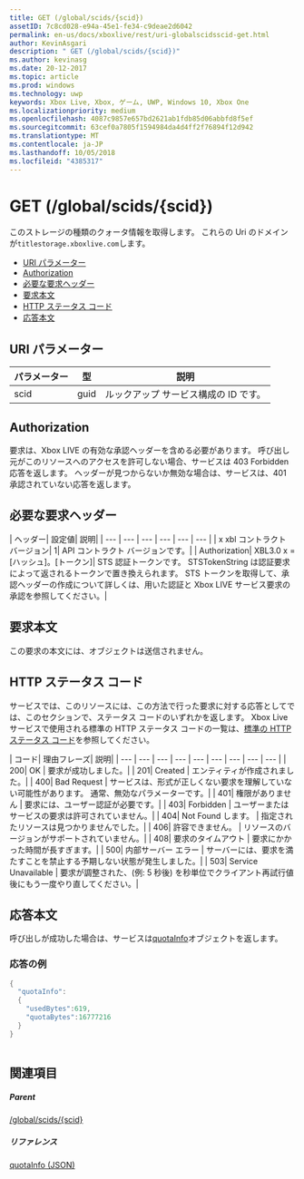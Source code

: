 ```yaml
---
title: GET (/global/scids/{scid})
assetID: 7c8cd028-e94a-45e1-fe34-c9deae2d6042
permalink: en-us/docs/xboxlive/rest/uri-globalscidsscid-get.html
author: KevinAsgari
description: " GET (/global/scids/{scid})"
ms.author: kevinasg
ms.date: 20-12-2017
ms.topic: article
ms.prod: windows
ms.technology: uwp
keywords: Xbox Live, Xbox, ゲーム, UWP, Windows 10, Xbox One
ms.localizationpriority: medium
ms.openlocfilehash: 4087c9857e657bd2621ab1fdb85d06abbfd8f5ef
ms.sourcegitcommit: 63cef0a7805f1594984da4d4ff2f76894f12d942
ms.translationtype: MT
ms.contentlocale: ja-JP
ms.lasthandoff: 10/05/2018
ms.locfileid: "4385317"
---
```

# <a name="get-globalscidsscid"></a>GET (/global/scids/{scid})
このストレージの種類のクォータ情報を取得します。 これらの Uri のドメインが`titlestorage.xboxlive.com`します。
 
  * [URI パラメーター](#ID4EX)
  * [Authorization](#ID4ECB)
  * [必要な要求ヘッダー](#ID4ENB)
  * [要求本文](#ID4EWC)
  * [HTTP ステータス コード](#ID4EBD)
  * [応答本文](#ID4EUAAC)
 
<a id="ID4EX"></a>

 
## <a name="uri-parameters"></a>URI パラメーター
 
| パラメーター| 型| 説明| 
| --- | --- | --- | 
| scid| guid| ルックアップ サービス構成の ID です。| 
  
<a id="ID4ECB"></a>

 
## <a name="authorization"></a>Authorization
 
要求は、Xbox LIVE の有効な承認ヘッダーを含める必要があります。 呼び出し元がこのリソースへのアクセスを許可しない場合、サービスは 403 Forbidden 応答を返します。 ヘッダーが見つからないか無効な場合は、サービスは、401 承認されていない応答を返します。 
  
<a id="ID4ENB"></a>

 
## <a name="required-request-headers"></a>必要な要求ヘッダー
 
| ヘッダー| 設定値| 説明| 
| --- | --- | --- | --- | --- | --- | 
| x xbl コントラクト バージョン| 1| API コントラクト バージョンです。| 
| Authorization| XBL3.0 x = [ハッシュ]。[トークン]| STS 認証トークンです。 STSTokenString は認証要求によって返されるトークンで置き換えられます。 STS トークンを取得して、承認ヘッダーの作成について詳しくは、用いた認証と Xbox LIVE サービス要求の承認を参照してください。| 
  
<a id="ID4EWC"></a>

 
## <a name="request-body"></a>要求本文
 
この要求の本文には、オブジェクトは送信されません。
  
<a id="ID4EBD"></a>

 
## <a name="http-status-codes"></a>HTTP ステータス コード 
 
サービスでは、このリソースには、この方法で行った要求に対する応答としてでは、このセクションで、ステータス コードのいずれかを返します。 Xbox Live サービスで使用される標準の HTTP ステータス コードの一覧は、[標準の HTTP ステータス コード](../../additional/httpstatuscodes.md)を参照してください。
 
| コード| 理由フレーズ| 説明| 
| --- | --- | --- | --- | --- | --- | --- | --- | --- | 
| 200| OK | 要求が成功しました。| 
| 201| Created | エンティティが作成されました。| 
| 400| Bad Request | サービスは、形式が正しくない要求を理解していない可能性があります。 通常、無効なパラメーターです。| 
| 401| 権限がありません | 要求には、ユーザー認証が必要です。| 
| 403| Forbidden | ユーザーまたはサービスの要求は許可されていません。| 
| 404| Not Found します。 | 指定されたリソースは見つかりませんでした。| 
| 406| 許容できません。 | リソースのバージョンがサポートされていません。| 
| 408| 要求のタイムアウト | 要求にかかった時間が長すぎます。| 
| 500| 内部サーバー エラー | サーバーには、要求を満たすことを禁止する予期しない状態が発生しました。| 
| 503| Service Unavailable | 要求が調整された、(例: 5 秒後) を秒単位でクライアント再試行値後にもう一度やり直してください。| 
  
<a id="ID4EUAAC"></a>

 
## <a name="response-body"></a>応答本文
 
呼び出しが成功した場合は、サービスは[quotaInfo](../../json/json-quota.md)オブジェクトを返します。 
 
<a id="ID4ECBAC"></a>

 
### <a name="sample-response"></a>応答の例
 

```cpp
{
  "quotaInfo":
  {
    "usedBytes":619,
    "quotaBytes":16777216
  }
}
         
```

   
<a id="ID4EOBAC"></a>

 
## <a name="see-also"></a>関連項目
 
<a id="ID4EQBAC"></a>

 
##### <a name="parent"></a>Parent 

[/global/scids/{scid}](uri-globalscidsscid.md)

  
<a id="ID4E1BAC"></a>

 
##### <a name="reference"></a>リファレンス 

[quotaInfo (JSON)](../../json/json-quota.md)

   